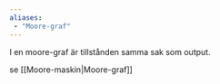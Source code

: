 ```yaml
---
aliases:
 - "Moore-graf"
---
```


I en moore-graf är tillstånden samma sak som output.

se [[Moore-maskin|Moore-graf]]
